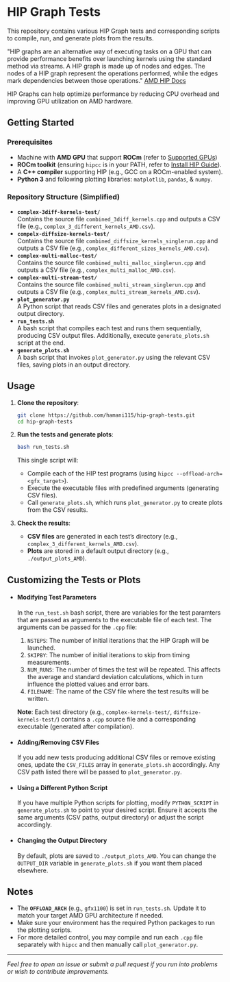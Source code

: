 # HIP Graph Tests

This repository contains various HIP Graph tests and corresponding scripts to compile, run, and generate plots from the results. 

"HIP graphs are an alternative way of executing tasks on a GPU that can provide performance benefits over launching kernels using the standard method via streams. A HIP graph is made up of nodes and edges. The nodes of a HIP graph represent the operations performed, while the edges mark dependencies between those operations." [AMD HIP Docs](https://rocm.docs.amd.com/projects/HIP/en/docs-develop/how-to/hip_runtime_api/hipgraph.html)

HIP Graphs can help optimize performance by reducing CPU overhead and improving GPU utilization on AMD hardware.

## Getting Started

### Prerequisites
- Machine with **AMD GPU** that support **ROCm** (refer to [Supported GPUs](https://rocm.docs.amd.com/projects/install-on-linux/en/develop/reference/system-requirements.html))
- **ROCm toolkit** (ensuring `hipcc` is in your PATH, refer to [Install HIP Guide](https://rocm.docs.amd.com/projects/HIP/en/develop/install/install.html)).
- A **C++ compiler** supporting HIP (e.g., GCC on a ROCm-enabled system).
- **Python 3** and following plotting libraries: `matplotlib`, `pandas`, & `numpy`.

### Repository Structure (Simplified)
- **`complex-3diff-kernels-test/`**  
  Contains the source file `combined_3diff_kernels.cpp` and outputs a CSV file (e.g., `complex_3_different_kernels_AMD.csv`).
- **`compelx-diffsize-kernels-test/`**  
  Contains the source file `combined_diffsize_kernels_singlerun.cpp` and outputs a CSV file (e.g., `complex_different_sizes_kernels_AMD.csv`).
- **`complex-multi-malloc-test/`**  
  Contains the source file `combined_multi_malloc_singlerun.cpp` and outputs a CSV file (e.g., `complex_multi_malloc_AMD.csv`).
- **`complex-multi-stream-test/`**  
  Contains the source file `combined_multi_stream_singlerun.cpp` and outputs a CSV file (e.g., `complex_multi_stream_kernels_AMD.csv`).
- **`plot_generator.py`**  
  A Python script that reads CSV files and generates plots in a designated output directory.
- **`run_tests.sh`**  
  A bash script that compiles each test and runs them sequentially, producing CSV output files. Additionally, execute `generate_plots.sh` script at the end.
- **`generate_plots.sh`**  
  A bash script that invokes `plot_generator.py` using the relevant CSV files, saving plots in an output directory.

## Usage

1. **Clone the repository**:
    ```bash
    git clone https://github.com/hamani115/hip-graph-tests.git
    cd hip-graph-tests
    ```

2. **Run the tests and generate plots**:
    ```bash
    bash run_tests.sh
    ```
   This single script will:
   - Compile each of the HIP test programs (using `hipcc --offload-arch=<gfx_target>`).
   - Execute the executable files with predefined arguments (generating CSV files).
   - Call `generate_plots.sh`, which runs `plot_generator.py` to create plots from the CSV results.

3. **Check the results**:
   - **CSV files** are generated in each test’s directory (e.g., `complex_3_different_kernels_AMD.csv`).
   - **Plots** are stored in a default output directory (e.g., `./output_plots_AMD`).

## Customizing the Tests or Plots

- #### **Modifying Test Parameters**  
  In the `run_test.sh` bash script, there are variables for the test paramters that are passed as arguments to the executable file of each test. The arguments can be passed for the `.cpp` file:
  1. `NSTEPS`: The number of initial iterations that the HIP Graph will be launched.
  2. `SKIPBY`: The number of initial iterations to skip from timing measurements.
  3. `NUM_RUNS`: The number of times the test will be repeated. This affects the average and standard deviation calculations, which in turn influence the plotted values and error bars.
  4. `FILENAME`: The name of the CSV file where the test results will be written.

  **Note**: Each test directory (e.g., `complex-kernels-test/`, `diffsize-kernels-test/`) contains a `.cpp` source file and a corresponding executable (generated after compilation).

- #### **Adding/Removing CSV Files**  
  If you add new tests producing additional CSV files or remove existing ones, update the `CSV_FILES` array in `generate_plots.sh` accordingly. Any CSV path listed there will be passed to `plot_generator.py`.

- #### **Using a Different Python Script**  
  If you have multiple Python scripts for plotting, modify `PYTHON_SCRIPT` in `generate_plots.sh` to point to your desired script. Ensure it accepts the same arguments (CSV paths, output directory) or adjust the script accordingly.

- #### **Changing the Output Directory**  
  By default, plots are saved to `./output_plots_AMD`. You can change the `OUTPUT_DIR` variable in `generate_plots.sh` if you want them placed elsewhere.

## Notes

- The **`OFFLOAD_ARCH`** (e.g., `gfx1100`) is set in `run_tests.sh`. Update it to match your target AMD GPU architecture if needed.
- Make sure your environment has the required Python packages to run the plotting scripts.
- For more detailed control, you may compile and run each `.cpp` file separately with `hipcc` and then manually call `plot_generator.py`.

---

*Feel free to open an issue or submit a pull request if you run into problems or wish to contribute improvements.*